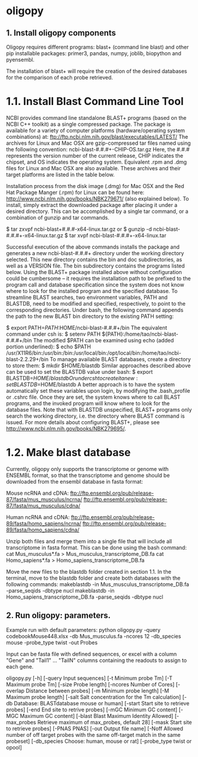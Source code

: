 # oligopy

## 1. Install oligopy components

Oligopy requires different programs: blast+ (command line blast) and other pip installable packages: primer3, pandas, numpy, joblib, biopython and pyensembl.

The installation of blast+ will require the creation of the desired databases for the comparison of each probe retrieved.

# 1.1. Install Blast Command Line Tool
NCBI provides command line standalone BLAST+ programs (based on the NCBI C++ toolkit) as a single compressed package. The package is available for a variety of computer platforms (hardware/operating system combinations) at:
ftp://ftp.ncbi.nlm.nih.gov/blast/executables/LATEST/
The archives for Linux and Mac OSX are gzip-compressed tar files named using the following convention:
ncbi-blast-#.#.#+-CHIP-OS.tar.gz
Here, the #.#.# represents the version number of the current release, CHIP indicates the chipset, and OS indicates the operating system. Equivalent .rpm and .dmg files for Linux and Mac OSX are also available. These archives and their target platforms are listed in the table below.

Installation process from the disk image (.dmg) for Mac OSX and the Red Hat Package Manger (.rpm) for Linux can be found here: http://www.ncbi.nlm.nih.gov/books/NBK279671/ (also explained below).
To install, simply extract the downloaded package after placing it under a desired directory. This can be accomplished by a single tar command, or a combination of gunzip and tar commands.

$ tar zxvpf ncbi-blast+#.#.#-x64-linux.tar.gz
or
$ gunzip -d ncbi-blast-#.#.#+-x64-linux.tar.gz
$ tar xvpf ncbi-blast-#.#.#+-x64-linux.tar

Successful execution of the above commands installs the package and generates a new ncbi-blast-#.#.#+ directory under the working directory selected. This new directory contains the bin and doc subdirectories, as well as a VERSION file. The bin subdirectory contains the programs listed below.
Using the BLAST+ package installed above without configuration could be cumbersome – it requires the installation path to be prefixed to the program call and database specification since the system does not know where to look for the installed program and the specified database. To streamline BLAST searches, two environment variables, PATH and BLASTDB, need to be modified and specified, respectively, to point to the corresponding directories.
Under bash, the following command appends the path to the new BLAST bin directory to the existing PATH setting:

$ export PATH=$PATH:$HOME/ncbi-blast-#.#.#+/bin
The equivalent command under csh is:
$ setenv PATH ${PATH}:/home/tao/ncbi-blast-#.#.#+/bin
The modified $PATH can be examined using echo (added portion underlined):
$ echo $PATH
/usr/X11R6/bin:/usr/bin:/bin:/usr/local/bin:/opt/local/bin:/home/tao/ncbi-blast-2.2.29+/bin
To manage available BLAST databases, create a directory to store them:
$ mkdir $HOME/blastdb
Similar approaches described above can be used to set the BLASTDB value under bash:
$ export BLASTDB=$HOME/blastdb
Or under csh to create it anew:
set BLASTDB=$HOME/blastdb
A better approach is to have the system automatically set these variables upon login, by modifying the .bash_profile or .cshrc file.
Once they are set, the system knows where to call BLAST programs, and the invoked program will know where to look for the database files. Note that with BLASTDB unspecified, BLAST+ programs only search the working directory, i.e. the directory where BLAST command is issued. For more details about configuring BLAST+, please see http://www.ncbi.nlm.nih.gov/books/NBK279695/.

# 1.2. Make blast database
Currently, oligopy only supports the transcriptome or genome with ENSEMBL format, so that the transcriptome and genome should be downloaded from the ensembl database in fasta format:

Mouse ncRNA and cDNA:
ftp://ftp.ensembl.org/pub/release-87/fasta/mus_musculus/ncrna/
ftp://ftp.ensembl.org/pub/release-87/fasta/mus_musculus/cdna/

Human ncRNA and cDNA:
ftp://ftp.ensembl.org/pub/release-89/fasta/homo_sapiens/ncrna/
ftp://ftp.ensembl.org/pub/release-89/fasta/homo_sapiens/cdna/

Unzip both files and merge them into a single file that will include all transcriptome in fasta format. This can be done using the bash command:
cat Mus_musculus*.fa > Mus_musculus_transcriptome_DB.fa
cat Homo_sapiens*.fa > Homo_sapiens_transcriptome_DB.fa

Move the new files to the blastdb folder created in section 1.1. 
In the terminal, move to the blastdb folder and create both databases with the following commands:
makeblastdb -in Mus_musculus_transcriptome_DB.fa -parse_seqids -dbtype nucl
makeblastdb -in Homo_sapiens_transcriptome_DB.fa -parse_seqids -dbtype nucl

## 2. Run oligopy: parameters.

Example run with default parameters: python oligopy.py -query codebookMouse448.xlsx -db Mus_musculus.fa -ncores 12 -db_species mouse -probe_type twist -out Probes

Input can be fasta file with defined sequences, or excel with a column "Gene" and "Tail1" ... "TailN" columns containing the readouts to assign to each gene.

oligopy.py [-h] [-query Input sequences] [-t Minimum probe Tm]
                    [-T Maximum probe Tm] [-size Probe length]
                    [-ncores Number of Cores]
                    [-overlap Distance between probes]
                    [-m Minimum probe length] [-M Maximum probe length]
                    [-salt Salt concentration for the Tm calculation]
                    [-db Database: BLASTdatabase mouse or human]
                    [-start Start site to retrieve probes]
                    [-end End site to retrive probes]
                    [-mGC Minimum GC content] [-MGC Maximum GC content]
                    [-blast Blast Maximum Identity Allowed]
                    [-max_probes Retrieve maximum of max_probes, default 28]
                    [-mask Start site to retrieve probes] [-PNAS PNAS]
                    [-out Output file name]
                    [-Noff Allowed number of off target probes with the same off-target match in the same probeset]
                    [-db_species Choose: human, mouse or rat]
                    [-probe_type twist or opool]
